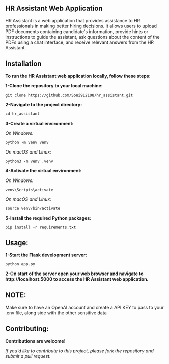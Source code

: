 ## HR Assistant Web Application

HR Assistant is a web application that provides assistance to HR professionals in making better hiring decisions. It allows users to upload PDF documents containing candidate's information, provide hints or instructions to guide the assistant, ask questions about the content of the PDFs using a chat interface, and receive relevant answers from the HR Assistant.

## Installation

**To run the HR Assistant web application locally, follow these steps:**


**1-Clone the repository to your local machine:**

    git clone https://github.com/Soni912108/hr_assistant.git


**2-Navigate to the project directory:**

    cd hr_assistant

**3-Create a virtual environment:**

*On Windows:*
        
    python -m venv venv

*On macOS and Linux:*

    python3 -m venv .venv

**4-Activate the virtual environment:**

*On Windows:*

    venv\Scripts\activate

*On macOS and Linux:*
    
    source venv/bin/activate
  
**5-Install the required Python packages:**

    pip install -r requirements.txt


## Usage:

**1-Start the Flask development server:**

    python app.py

**2-On start of the server open your web browser and navigate to http://localhost:5000 to access the HR Assistant web application.**



## NOTE:
Make sure to have an OpenAI account and create a API KEY to pass to your .env file, along side with the other sensitive data

## Contributing:

**Contributions are welcome!**

*If you'd like to contribute to this project, please fork the repository and submit a pull request.*


